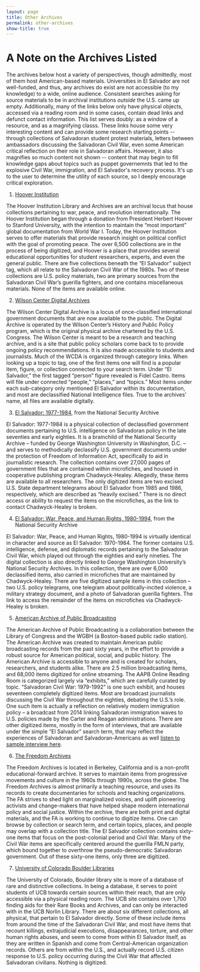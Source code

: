 ```yaml
---
layout: page
title: Other Archives
permalink: other-archives
show-title: true
---
```

# A Note on the Archives Listed
The archives below host a variety of perspectives, though admittedly, most of them host American-based materials. Universities in El Salvador are not well-funded, and thus, any archives do exist  are not accessible (to my knowledge) to a wide, online audience. Consistent searches asking for source materials to be in archival institutions <i>outside</i> the U.S. came up empty. Additionally, many of the links below only have physical objects, accessed via a reading room and in some cases, contain dead links and defunct contact information. This list serves doubly: as a window of a resource, and as a magnifying classs. These links house some very interesting content and can provide some research starting points -- through collections of Salvadoran student protest materials, letters between ambassadors discussing the Salvadoran Civil War, even some American critical reflection on their role in Salvadoran affairs. However, it also magnifies so much content not shown -- content that may begin to fill knowledge gaps about topics such as puppet governemnts that led to the explosive Civil War, immigration, and El Salvador's recovery process. It's up to the user to determine the utility of each source, so I deeply encourage critical exploration.

1. [Hoover Institution](https://www.hoover.org/library-archives/collections/el-salvador)

The Hoover Institution Library and Archives are an archival locus that house collections pertaining to war, peace, and revolution internationally. The Hoover Institution began through a donation from President Herbert Hoover to Stanford University, with the intention to maintain the “most important” global documentation from World War I. Today, the Hoover Institution serves to offer materials that provide research insight on political conflict with the goal of promoting peace. The over 6,500 collections are in the process of being digitized, and Hoover is a place that provides several educational opportunities for student researchers, experts, and even the general public. There are five collections beneath the “El Salvador” subject tag, which all relate to the Salvadoran Civil War of the 1980s. Two of these collections are U.S. policy materials, two are primary sources from the Salvadoran Civil War’s guerilla fighters, and one contains miscellaneous materials. None of the items are available online.

2. [Wilson Center Digital Archives](https://digitalarchive.wilsoncenter.org/places/el-salvador)

The Wilson Center Digital Archive is a locus of once-classified international government documents that are now available to the public. The Digital Archive is operated by the Wilson Center’s History and Public Policy program, which is the original physical archive chartered by the U.S. Congress. The Wilson Center is meant to be a research and teaching archive, and is a site that public policy scholars come back to to provide ongoing policy recommendations. It is also made accessible to students and journalists. Much of the WCDA is organized through category links. When looking up a topic to tag, one of the first items one will find is a popular item, figure, or collection connected to your search term. Under “El Salvador,” the first tagged “person” figure revealed is Fidel Castro. Items will file under connected “people,” “places,” and “topics.” Most items under each sub-category only mentioned El Salvador within its documentation, and most are declassified National Intelligence files. True to the archives’ name, all files are available digitally.

3. [El Salvador: 1977-1984](https://nsarchive2.gwu.edu/nsa/publications/elsalvador/elsalvador.html), from the National Security Archive

El Salvador: 1977-1984 is a physical collection of declassified government documents pertaining to U.S. intelligence on Salvadoran policy in the late seventies and early eighties. It is a brainchild of the National Security Archive – funded by George Washington University in Washington, D.C. – and serves to methodically declassify U.S. government documents under the protection of Freedom of Information Act, specifically to aid in journalistic research. The collection contains over 27,000 pages of government files that are contained within microfiches, and housed in cooperative publishing program Chadwyck-Healey. Allegedly, these items are available to all researchers. The only digitized items are two excised U.S. State department telegrams about El Salvador from 1985 and 1986, respectively, which are described as “heavily excised.” There is no direct access or ability to request the items on the microfiches, as the link to contact Chadwyck-Healey is broken.

4. [El Salvador: War, Peace, and Human Rights, 1980-1994](https://nsarchive2.gwu.edu/nsa/publications/elsalvador2/), from the National Security Archive

El Salvador: War, Peace, and Human Rights, 1980-1994 is virtually identical in character and source as El Salvador: 1970-1984. The former contains U.S. intelligence, defense, and diplomatic records pertaining to the Salvadoran Civil War, which played out through the eighties and early nineties. The digital collection is also directly linked to George Washington University’s National Security Archives. In this collection, there are over 6,000 declassified items, also carried in microfiches that are maintained by Chadwyck-Healey. There are five digitized sample items in this collection – two U.S. policy telegrams, one telegram about politically-incited violence, a military strategy document, and a photo of Salvadoran guerilla fighters. The link to access the remainder of the items on microfiches via Chadwyck-Healey is broken.

5. [American Archive of Public Broadcasting](https://americanarchive.org/catalog?f%5Bexhibits%5D%5B%5D=newshour-cold-war%2Fel-salvador&sort=asset_date+asc&f[access_types][]=online)

The American Archive of Public Broadcasting is a collaboration between the Library of Congress and the WGBH (a Boston-based public radio station). The American Archive was created to maintain American public broadcasting records from the past sixty years, in the effort to provide a robust source for American political, social, and public history. The American Archive is accessible to anyone and is created for scholars, researchers, and students alike. There are 2.5 million broadcasting items, and 68,000 items digitized for online streaming. The AAPB Online Reading Room is categorized largely via “exhibits,” which are carefully curated by topic. “Salvadoran Civil War: 1979-1992” is one such exhibit, and houses seventeen completely digitized items. Most are broadcast journalists discussing the Civil War throughout the eighties, debating the U.S.’s role. One such item is actually a reflection on relatively modern immigration policy – a broadcast from 2014 linking Salvadoran immigration waves to U.S. policies made by the Carter and Reagan administrations. There are other digitized items, mostly in the form of interviews, that are available under the simple “El Salvador” search term, that may reflect the experiences of Salvadoran and Salvadoran-Americans as well [listen to sample interview here](https://americanarchive.org/catalog/cpb-aacip_500-2r3nv9b462).

6. [The Freedom Archives](https://search.freedomarchives.org/search.php?view_collection=320)

The Freedom Archives is located in Berkeley, California and is a non-profit educational-forward archive. It serves to maintain items from progressive movements and culture in the 1960s through 1990s, across the globe. The Freedom Archives is almost primarily a teaching resource, and uses its records to create documentaries for schools and teaching organizations. The FA strives to shed light on marginalized voices, and uplift pioneering activists and change-makers that have helped shape modern international policy and social justice. Within the archive, there are both print and digital materials, and the FA is working to continue to digitize items. One can browse by collection or search term, and certain topics, places, and people may overlap with a collection title. The El Salvador collection contains sixty-one items that focus on the post-colonial period and Civil War. Many of the Civil War items are specifically centered around the guerilla FMLN party, which bound together to overthrow the pseudo-democratic Salvadoran government. Out of these sixty-one items, only three are digitized.

7. [University of Colorado Boulder Libraries](https://archives.colorado.edu/repositories/2/resources/521)

The University of Colorado, Boulder library site is more of a database of rare and distinctive collections. In being a database, it serves to point students of UCB towards certain sources within their reach, that are only accessible via a physical reading room. The UCB site contains over 1,700 finding aids for their Rare Books and Archives, and can only be interacted with in the UCB Norlin Library. There are about six different collections, all physical, that pertain to El Salvador directly. Some of these include items from around the time of the Salvadoran Civil War, and most have items that recount killings, extrajudicial executions, disappearances, torture, and other human rights abuses, and seem to come from within El Salvador itself, as they are written in Spanish and come from Central-American organization records. Others are from within the U.S., and actually record U.S. citizen response to U.S. policy occurring during the Civil War that affected Salvadoran civilians. Nothing is digitized.

